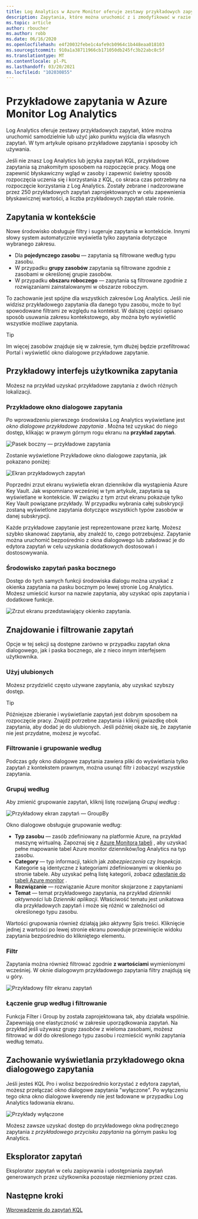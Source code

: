 ```yaml
---
title: Log Analytics w Azure Monitor oferuje zestawy przykładowych zapytań, które można uruchomić samodzielnie lub użyć jako punktu wyjścia dla własnych zapytań.
description: Zapytania, które można uruchomić z i zmodyfikować w razie potrzeby
ms.topic: article
author: rboucher
ms.author: robb
ms.date: 06/16/2020
ms.openlocfilehash: e4f20032febe1c4afe9cb0964c1b448eaa018103
ms.sourcegitcommit: 910a1a38711966cb171050db245fc3b22abc8c5f
ms.translationtype: MT
ms.contentlocale: pl-PL
ms.lasthandoff: 03/20/2021
ms.locfileid: "102030855"
---
```

# <a name="example-queries-in-azure-monitor-log-analytics"></a>Przykładowe zapytania w Azure Monitor Log Analytics
Log Analytics oferuje zestawy przykładowych zapytań, które można uruchomić samodzielnie lub użyć jako punktu wyjścia dla własnych zapytań. W tym artykule opisano przykładowe zapytania i sposoby ich używania.

Jeśli nie znasz Log Analytics lub języka zapytań KQL, przykładowe zapytania są znakomitym sposobem na rozpoczęcie pracy. Mogą one zapewnić błyskawiczny wgląd w zasoby i zapewnić świetny sposób rozpoczęcia uczenia się i korzystania z KQL, co skraca czas potrzebny na rozpoczęcie korzystania z Log Analytics. Zostały zebrane i nadzorowane przez 250 przykładowych zapytań zaprojektowanych w celu zapewnienia błyskawicznej wartości, a liczba przykładowych zapytań stale rośnie.

## <a name="in-context-queries"></a>Zapytania w kontekście

Nowe środowisko obsługuje filtry i sugeruje zapytania w kontekście. Innymi słowy system automatycznie wyświetla tylko zapytania dotyczące wybranego zakresu.

- Dla **pojedynczego zasobu** — zapytania są filtrowane według typu zasobu.
- W przypadku **grupy zasobów** zapytania są filtrowane zgodnie z zasobami w określonej grupie zasobów.
- W przypadku **obszaru roboczego** — zapytania są filtrowane zgodnie z rozwiązaniami zainstalowanymi w obszarze roboczym.

To zachowanie jest spójne dla wszystkich zakresów Log Analytics. Jeśli nie widzisz przykładowego zapytania dla danego typu zasobu, może to być spowodowane filtrami ze względu na kontekst. W dalszej części opisano sposób usuwania zakresu kontekstowego, aby można było wyświetlić wszystkie możliwe zapytania.

> [!TIP]
> Im więcej zasobów znajduje się w zakresie, tym dłużej będzie przefiltrować Portal i wyświetlić okno dialogowe przykładowe zapytanie.

## <a name="example-query-user-interface"></a>Przykładowy interfejs użytkownika zapytania

Możesz na przykład uzyskać przykładowe zapytania z dwóch różnych lokalizacji.

### <a name="example-query-dialog"></a>Przykładowe okno dialogowe zapytania

Po wprowadzeniu pierwszego środowiska Log Analytics wyświetlane jest *okno dialogowe przykładowe zapytania* .  Można też uzyskać do niego dostęp, klikając w prawym górnym rogu ekranu na **przykład zapytań**.

![Pasek boczny — przykładowe zapytania](media/example-queries/sidebar-2.png)

Zostanie wyświetlone Przykładowe okno dialogowe zapytania, jak pokazano poniżej:  

![Ekran przykładowych zapytań](media/example-queries/example-query-start.png)

Poprzedni zrzut ekranu wyświetla ekran dzienników dla wystąpienia Azure Key Vault. Jak wspomniano wcześniej w tym artykule, zapytania są wyświetlane w kontekście.  W związku z tym zrzut ekranu pokazuje tylko Key Vault powiązane przykłady. W przypadku wybrania całej subskrypcji zostaną wyświetlone zapytania dotyczące wszystkich typów zasobów w danej subskrypcji.  

Każde przykładowe zapytanie jest reprezentowane przez kartę. Możesz szybko skanować zapytania, aby znaleźć to, czego potrzebujesz. Zapytanie można uruchomić bezpośrednio z okna dialogowego lub załadować je do edytora zapytań w celu uzyskania dodatkowych dostosowań i dostosowywania.

### <a name="sidebar-query-experience"></a>Środowisko zapytań paska bocznego

Dostęp do tych samych funkcji środowiska dialogu można uzyskać z okienka zapytania na pasku bocznym po lewej stronie Log Analytics. Możesz umieścić kursor na nazwie zapytania, aby uzyskać opis zapytania i dodatkowe funkcje.

![Zrzut ekranu przedstawiający okienko zapytania.](media/example-queries/sidebar-3.png)

## <a name="finding-and-filtering-queries"></a>Znajdowanie i filtrowanie zapytań

Opcje w tej sekcji są dostępne zarówno w przypadku zapytań okna dialogowego, jak i paska bocznego, ale z nieco innym interfejsem użytkownika.  

### <a name="use-favorites"></a>Użyj ulubionych

Możesz przydzielić często używane zapytania, aby uzyskać szybszy dostęp.

> [!TIP]
> Późniejsze zbieranie i wyświetlanie zapytań jest dobrym sposobem na rozpoczęcie pracy. Znajdź potrzebne zapytania i kliknij gwiazdkę obok zapytania, aby dodać je do ulubionych. Jeśli później okaże się, że zapytanie nie jest przydatne, możesz je wycofać.  

### <a name="filtering-and-group-by"></a>Filtrowanie i grupowanie według

Podczas gdy okno dialogowe zapytania zawiera pliki do wyświetlania tylko zapytań z kontekstem prawnym, można usunąć filtr i zobaczyć wszystkie zapytania.

### <a name="group-by"></a>Grupuj według

Aby zmienić grupowanie zapytań, kliknij listę rozwijaną *Grupuj według* :

![Przykładowy ekran zapytań — GroupBy](media/example-queries/example-query-groupby.png)

Okno dialogowe obsługuje grupowanie według:

- **Typ zasobu** — zasób zdefiniowany na platformie Azure, na przykład maszynę wirtualną. Zapoznaj się z [Azure Monitorą tabeli](/azure/azure-monitor/reference/tables/tables-resourcetype) , aby uzyskać pełne mapowanie tabel Azure monitor dzienników/log Analytics na typ zasobu.  
- **Category** — typ informacji, takich jak *zabezpieczenia* czy *Inspekcja*. Kategorie są identyczne z kategoriami zdefiniowanymi w okienku po stronie tabele. Aby uzyskać pełną listę kategorii, zobacz [odwołanie do tabeli Azure monitor](/azure/azure-monitor/reference/tables/tables-category) .  
- **Rozwiązanie** — rozwiązanie Azure monitor skojarzone z zapytaniami
- **Temat** — temat przykładowego zapytania, na przykład *dzienniki aktywności* lub *Dzienniki aplikacji*. Właściwość tematu jest unikatowa dla przykładowych zapytań i może się różnić w zależności od określonego typu zasobu.

Wartości grupowania również działają jako aktywny Spis treści. Kliknięcie jednej z wartości po lewej stronie ekranu powoduje przewinięcie widoku zapytania bezpośrednio do klikniętego elementu.

### <a name="filter"></a>Filtr

Zapytania można również filtrować zgodnie **z wartościami** wymienionymi wcześniej. W oknie dialogowym przykładowego zapytania filtry znajdują się u góry.

![Przykładowy filtr ekranu zapytań](media/example-queries/example-query-filter.png)

### <a name="combining-group-by-and-filter"></a>Łączenie grup według i filtrowanie

Funkcja Filter i Group by została zaprojektowana tak, aby działała wspólnie. Zapewniają one elastyczność w zakresie uporządkowania zapytań. Na przykład jeśli używasz grupy zasobów z wieloma zasobami, możesz filtrować w dół do określonego typu zasobu i rozmieścić wyniki zapytania według tematu.

## <a name="sample-query-dialog-appearance-behavior"></a>Zachowanie wyświetlania przykładowego okna dialogowego zapytania

Jeśli jesteś KQL Pro i wolisz bezpośrednio korzystać z edytora zapytań, możesz przełączać okno dialogowe zapytania "wyłączone". Po wyłączeniu tego okna okno dialogowe kwerendy nie jest ładowane w przypadku Log Analytics ładowania ekranu.

![Przykłady wyłączone](media/example-queries/examples-on-off.png)

Możesz zawsze uzyskać dostęp do przykładowego okna podręcznego zapytania z *przykładowego przycisku zapytania* na górnym pasku log Analytics.

## <a name="query-explorer"></a>Eksplorator zapytań

Eksplorator zapytań w celu zapisywania i udostępniania zapytań generowanych przez użytkownika pozostaje niezmieniony przez czas.

## <a name="next-steps"></a>Następne kroki

[Wprowadzenie do zapytań KQL](./get-started-queries.md)